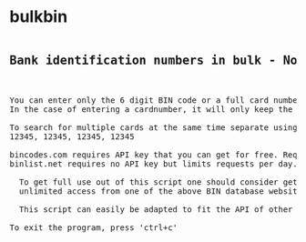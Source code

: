 # bulkbin
<pre>
<h2>Bank identification numbers in bulk - No more captcha codes!</h2>

You can enter only the 6 digit BIN code or a full card number.
In the case of entering a cardnumber, it will only keep the first 6 digits.

To search for multiple cards at the same time separate using comma+space, like so:
12345, 12345, 12345, 12345

bincodes.com requires API key that you can get for free. Requests limited to 20 per day.
binlist.net requires no API key but limits requests per day.

  To get full use out of this script one should consider getting 
  unlimited access from one of the above BIN database websites.
  
  This script can easily be adapted to fit the API of other BIN APIs.

To exit the program, press 'ctrl+c'
</pre>
